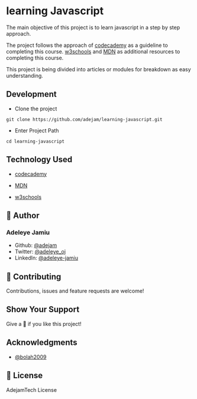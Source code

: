 # learning Javascript
The main objective of this project is to learn javascript in a step by step approach.

The project follows the approach of [codecademy](https://www.codecademy.com/) as a guideline to completing this course. [w3schools](https://www.w3schools.com/) and [MDN](https://developer.mozilla.org/) as additional resources to completing this course.

This project is being divided into articles or modules for breakdown as easy understanding.

## Development
- Clone the project

 ```
git clone https://github.com/adejam/learning-javascript.git
```

- Enter Project Path

```
cd learning-javascript
```
 
## Technology Used

- [codecademy](https://www.codecademy.com/)

- [MDN](https://developer.mozilla.org/)

- [w3schools](https://www.w3schools.com/)


## :bust_in_silhouette: Author
### Adeleye Jamiu
- Github: [@adejam](http://github.com/adejam)
- Twitter: [@adeleye_oj](https://twitter.com/Adeleye_oj)
- LinkedIn: [@adeleye-jamiu](https://linkedin.com/in/adeleye-jamiu-6747061a3)

## :handshake: Contributing
Contributions, issues and feature requests are welcome!


## Show Your Support
Give a :star2: if you like this project!


## Acknowledgments
- [@bolah2009](http://github.com/bolah2009)

## :memo: License

AdejamTech License

